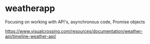 # weatherapp
Focusing on working with API's, asynchronous code, Promise objects

https://www.visualcrossing.com/resources/documentation/weather-api/timeline-weather-api/


